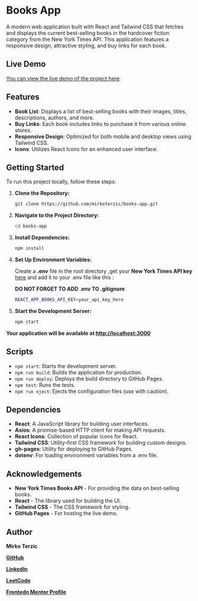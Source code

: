# Books App

A modern web application built with React and Tailwind CSS that fetches and displays the current best-selling books in the hardcover fiction category from the New York Times API. This application features a responsive design, attractive styling, and buy links for each book.

## Live Demo

[You can view the live demo of the project here](https://mirkoterzic.github.io/books-app).

## Features

- **Book List**: Displays a list of best-selling books with their images, titles, descriptions, authors, and more.
- **Buy Links**: Each book includes links to purchase it from various online stores.
- **Responsive Design**: Optimized for both mobile and desktop views using Tailwind CSS.
- **Icons**: Utilizes React Icons for an enhanced user interface.

## Getting Started

To run this project locally, follow these steps:


1. **Clone the Repository:**

   ```bash
   git clone https://github.com/mirkoterzic/books-app.git
2. **Navigate to the Project Directory:**

   ```bash
   cd books-app

3. **Install Dependencies:**

   ```bash
   npm install
   
3. **Set Up Environment Variables:**
   
   Create a **.env** file in the root directory ,get your **New York Times API key** [here](https://developer.nytimes.com/) and add it to your .env file like this  :

   **DO NOT FORGET TO ADD .env TO .gitignore**

   ```bash
   REACT_APP_BOOKS_API_KEY=your_api_key_here

5. **Start the Development Server:**

   ```bash
   npm start

  **Your application will be available at [http://localhost:3000](http://localhost:3000)**

  ## Scripts

- `npm start`: Starts the development server.
- `npm run build`: Builds the application for production.
- `npm run deploy`: Deploys the build directory to GitHub Pages.
- `npm test`: Runs the tests.
- `npm run eject`: Ejects the configuration files (use with caution).

## Dependencies

- **React**: A JavaScript library for building user interfaces.
- **Axios**: A promise-based HTTP client for making API requests.
- **React Icons**: Collection of popular icons for React.
- **Tailwind CSS**: Utility-first CSS framework for building custom designs.
- **gh-pages**: Utility for deploying to GitHub Pages.
- **dotenv**: For loading environment variables from a .env file.

## Acknowledgements

- **New York Times Books API** - For providing the data on best-selling books.
- **React** - The library used for building the UI.
- **Tailwind CSS** - The CSS framework for styling.
- **GitHub Pages** - For hosting the live demo.


## Author

**Mirko Terzic**

**<a href="https://github.com/mirkoterzic" target="_blank">GitHub</a>**

**<a href="https://www.linkedin.com/in/mirkoterzic/" target="_blank">LinkedIn</a>**

**<a href="https://leetcode.com/u/mirko_terzic/" target="_blank">LeetCode</a>**

**<a href="https://www.frontendmentor.io/profile/mirkoterzic" target="_blank">Frontedn Mentor Profile</a>**




   
